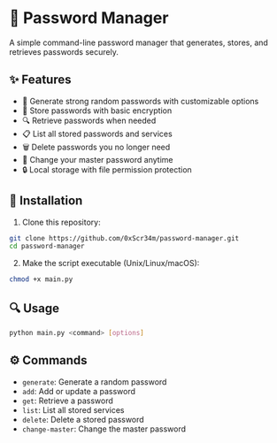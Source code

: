 # 🔐 Password Manager

A simple command-line password manager that generates, stores, and retrieves passwords securely.

## ✨ Features

- 🔑 Generate strong random passwords with customizable options
- 💾 Store passwords with basic encryption
- 🔍 Retrieve passwords when needed
- 📋 List all stored passwords and services
- 🗑️ Delete passwords you no longer need
- 🔄 Change your master password anytime
- 🔒 Local storage with file permission protection

## 🚀 Installation

1. Clone this repository:
```bash
git clone https://github.com/0xScr34m/password-manager.git
cd password-manager
```

2. Make the script executable (Unix/Linux/macOS):
```bash
chmod +x main.py
```

## 🔍 Usage

```bash
python main.py <command> [options]
```

## ⚙️ Commands

- `generate`: Generate a random password
- `add`: Add or update a password
- `get`: Retrieve a password
- `list`: List all stored services
- `delete`: Delete a stored password
- `change-master`: Change the master password

